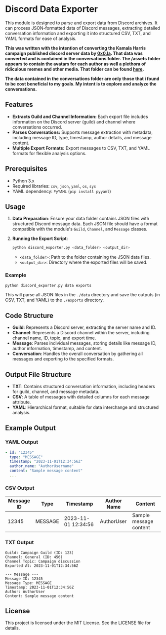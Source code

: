 # Discord Data Exporter

This module is designed to parse and export data from Discord archives. It can process JSON-formatted data of Discord messages, extracting detailed conversation information and exporting it into structured CSV, TXT, and YAML formats for ease of analysis.

**This was written with the intention of converting the Kamala Harris campaign published discord server data by [0x0.la](https://0x0.la/cacklesllc). That data was converted and is contained in the conversations folder. The /assets folder appears to contain the avatars for each author as well a plethora of ridiculous memes and other media. That folder can be found [here](https://0x0.la/cacklesllc/assets/).**

**The data contained in the conversations folder are only those that i found to be cost beneficial to my goals. My intent is to explore and analyze the conversations.**

## Features

- **Extracts Guild and Channel Information:** Each export file includes information on the Discord server (guild) and channel where conversations occurred.
- **Parses Conversations:** Supports message extraction with metadata, including message ID, type, timestamp, author details, and message content.
- **Multiple Export Formats:** Export messages to CSV, TXT, and YAML formats for flexible analysis options.

## Prerequisites

- Python 3.x
- Required libraries: `csv`, `json`, `yaml`, `os`, `sys`
- YAML dependency: `PyYAML` (`pip install pyyaml`)

## Usage

1. **Data Preparation**: Ensure your data folder contains JSON files with structured Discord message data. Each JSON file should have a format compatible with the module's `Guild`, `Channel`, and `Message` classes.

2. **Running the Export Script**:

    ```bash
    python discord_exporter.py <data_folder> <output_dir>
    ```

    - `<data_folder>`: Path to the folder containing the JSON data files.
    - `<output_dir>`: Directory where the exported files will be saved.

### Example

```bash
python discord_exporter.py data exports
```

This will parse all JSON files in the `./data` directory and save the outputs (in CSV, TXT, and YAML) to the `./exports` directory.

## Code Structure

- **Guild**: Represents a Discord server, extracting the server name and ID.
- **Channel**: Represents a Discord channel within the server, including channel name, ID, topic, and export time.
- **Message**: Parses individual messages, storing details like message ID, author information, timestamp, and content.
- **Conversation**: Handles the overall conversation by gathering all messages and exporting to the specified formats.

## Output File Structure

- **TXT**: Contains structured conversation information, including headers for guild, channel, and message metadata.
- **CSV**: A table of messages with detailed columns for each message attribute.
- **YAML**: Hierarchical format, suitable for data interchange and structured analysis.

## Example Output

### YAML Output

```yaml
- id: "12345"
  type: "MESSAGE"
  timestamp: "2023-11-01T12:34:56Z"
  author_name: "AuthorUsername"
  content: "Sample message content"
  ...
```

### CSV Output

| Message ID | Type    | Timestamp           | Author Name | Content                |
|------------|---------|---------------------|-------------|------------------------|
| 12345      | MESSAGE | 2023-11-01 12:34:56 | AuthorUser  | Sample message content |

### TXT Output

```plaintext
Guild: Campaign Guild (ID: 123)
Channel: General (ID: 456)
Channel Topic: Campaign discussion
Exported At: 2023-11-01T12:34:56Z

--- Message ---
Message ID: 12345
Message Type: MESSAGE
Timestamp: 2023-11-01T12:34:56Z
Author: AuthorUser
Content: Sample message content
```

## License

This project is licensed under the MIT License. See the LICENSE file for details.
